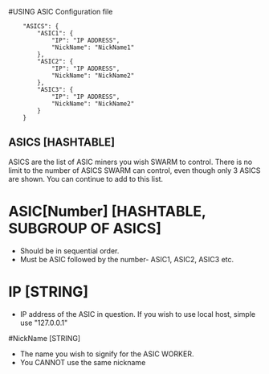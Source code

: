 #USING ASIC Configuration file

```
    "ASICS": {
        "ASIC1": {
            "IP": "IP ADDRESS",
            "NickName": "NickName1"
        },
        "ASIC2": {
            "IP": "IP ADDRESS",
            "NickName": "NickName2"
        },
        "ASIC3": {
            "IP": "IP ADDRESS",
            "NickName": "NickName2"
        }
    }
```


## ASICS [HASHTABLE]

 ASICS are the list of ASIC miners you wish SWARM to control. There is no limit to the number of ASICS SWARM can control,
 even though only 3 ASICS are shown. You can continue to add to this list.


# ASIC[Number]    [HASHTABLE, SUBGROUP OF ASICS]
* Should be in sequential order.
* Must be ASIC followed by the number- ASIC1, ASIC2, ASIC3 etc.

# IP        [STRING]
* IP address of the ASIC in question. If you wish to use local host,
  simple use  "127.0.0.1"

#NickName    [STRING]
* The name you wish to signify for the ASIC WORKER.
* You CANNOT use the same nickname
